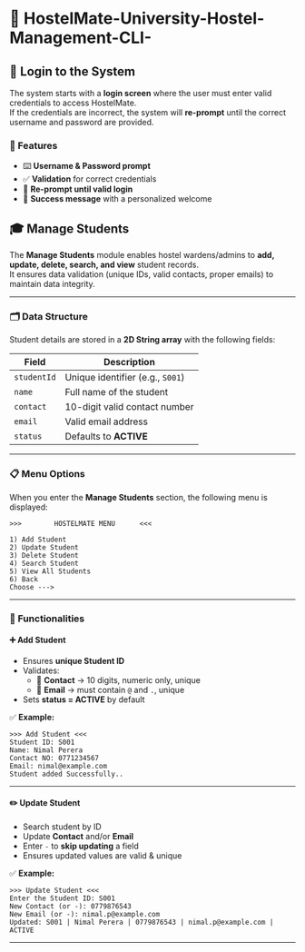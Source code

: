# 🏨 HostelMate-University-Hostel-Management-CLI-

## 🔐 Login to the System

The system starts with a **login screen** where the user must enter valid credentials to access HostelMate.  
If the credentials are incorrect, the system will **re-prompt** until the correct username and password are provided.  

### 📝 Features
- ⌨️ **Username & Password prompt**  
- ✅ **Validation** for correct credentials  
- 🔄 **Re-prompt until valid login**  
- 🎉 **Success message** with a personalized welcome 


## 🎓 Manage Students

The **Manage Students** module enables hostel wardens/admins to **add, update, delete, search, and view** student records.  
It ensures data validation (unique IDs, valid contacts, proper emails) to maintain data integrity.

---

### 🗂️ Data Structure

Student details are stored in a **2D String array** with the following fields:

| Field       | Description                       |
|-------------|-----------------------------------|
| `studentId` | Unique identifier (e.g., `S001`)  |
| `name`      | Full name of the student          |
| `contact`   | 10-digit valid contact number     |
| `email`     | Valid email address               |
| `status`    | Defaults to **ACTIVE**            |

---

### 📋 Menu Options

When you enter the **Manage Students** section, the following menu is displayed:

```
>>>        HOSTELMATE MENU      <<<

1) Add Student
2) Update Student
3) Delete Student
4) Search Student
5) View All Students
6) Back
Choose --->
```

---

### 🧩 Functionalities

#### ➕ Add Student
- Ensures **unique Student ID**  
- Validates:
  - 📱 **Contact** → 10 digits, numeric only, unique  
  - 📧 **Email** → must contain `@` and `.`, unique  
- Sets **status = ACTIVE** by default  

✅ **Example:**
```
>>> Add Student <<<
Student ID: S001
Name: Nimal Perera
Contact NO: 0771234567
Email: nimal@example.com
Student added Successfully..
```

---

#### ✏️ Update Student
- Search student by ID  
- Update **Contact** and/or **Email**  
- Enter `-` to **skip updating** a field  
- Ensures updated values are valid & unique  

✅ **Example:**
```
>>> Update Student <<<
Enter the Student ID: S001
New Contact (or -): 0779876543
New Email (or -): nimal.p@example.com
Updated: S001 | Nimal Perera | 0779876543 | nimal.p@example.com | ACTIVE
```

---




